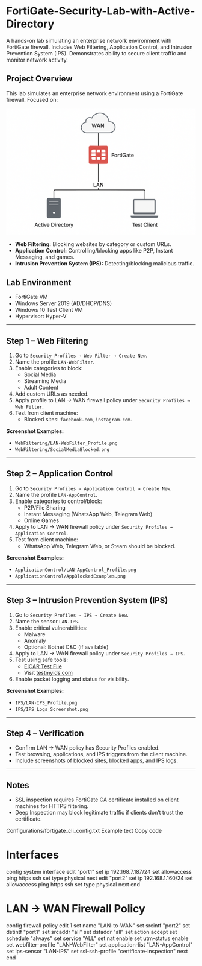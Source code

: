 # FortiGate-Security-Lab-with-Active-Directory
A hands-on lab simulating an enterprise network environment with FortiGate firewall. Includes Web Filtering, Application Control, and Intrusion Prevention System (IPS). Demonstrates ability to secure client traffic and monitor network activity.

## Project Overview
This lab simulates an enterprise network environment using a FortiGate firewall. Focused on:

![Backup_Process.png](https://github.com/victormbogu1/FortiGate-Security-Lab-with-Active-Directory/blob/bad93f68b6de5140f8ef998048ed8ae4969c0dc7/Diagram.png)

- **Web Filtering:** Blocking websites by category or custom URLs.
- **Application Control:** Controlling/blocking apps like P2P, Instant Messaging, and games.
- **Intrusion Prevention System (IPS):** Detecting/blocking malicious traffic.

## Lab Environment
- FortiGate VM
- Windows Server 2019 (AD/DHCP/DNS)
- Windows 10 Test Client VM
- Hypervisor: Hyper-V

---

## Step 1 – Web Filtering
1. Go to `Security Profiles → Web Filter → Create New`.
2. Name the profile `LAN-WebFilter`.
3. Enable categories to block:
   - Social Media
   - Streaming Media
   - Adult Content
4. Add custom URLs as needed.
5. Apply profile to LAN → WAN firewall policy under `Security Profiles → Web Filter`.
6. Test from client machine:
   - Blocked sites: `facebook.com`, `instagram.com`.

**Screenshot Examples:**
- `WebFiltering/LAN-WebFilter_Profile.png`
- `WebFiltering/SocialMediaBlocked.png`

---

## Step 2 – Application Control
1. Go to `Security Profiles → Application Control → Create New`.
2. Name the profile `LAN-AppControl`.
3. Enable categories to control/block:
   - P2P/File Sharing
   - Instant Messaging (WhatsApp Web, Telegram Web)
   - Online Games
4. Apply to LAN → WAN firewall policy under `Security Profiles → Application Control`.
5. Test from client machine:
   - WhatsApp Web, Telegram Web, or Steam should be blocked.

**Screenshot Examples:**
- `ApplicationControl/LAN-AppControl_Profile.png`
- `ApplicationControl/AppBlockedExamples.png`

---

## Step 3 – Intrusion Prevention System (IPS)
1. Go to `Security Profiles → IPS → Create New`.
2. Name the sensor `LAN-IPS`.
3. Enable critical vulnerabilities:
   - Malware
   - Anomaly
   - Optional: Botnet C&C (if available)
4. Apply to LAN → WAN firewall policy under `Security Profiles → IPS`.
5. Test using safe tools:
   - [EICAR Test File](https://www.eicar.org/download-anti-malware-testfile/)
   - Visit [testmyids.com](http://testmyids.com)
6. Enable packet logging and status for visibility.

**Screenshot Examples:**
- `IPS/LAN-IPS_Profile.png`
- `IPS/IPS_Logs_Screenshot.png`

---

## Step 4 – Verification
- Confirm LAN → WAN policy has Security Profiles enabled.
- Test browsing, applications, and IPS triggers from the client machine.
- Include screenshots of blocked sites, blocked apps, and IPS logs.

---

## Notes
- SSL inspection requires FortiGate CA certificate installed on client machines for HTTPS filtering.
- Deep Inspection may block legitimate traffic if clients don’t trust the certificate.

Configurations/fortigate_cli_config.txt Example
text
Copy code
# Interfaces
config system interface
    edit "port1"
        set ip 192.168.7.187/24
        set allowaccess ping https ssh
        set type physical
    next
    edit "port2"
        set ip 192.168.1.160/24
        set allowaccess ping https ssh
        set type physical
    next
end

# LAN → WAN Firewall Policy
config firewall policy
    edit 1
        set name "LAN-to-WAN"
        set srcintf "port2"
        set dstintf "port1"
        set srcaddr "all"
        set dstaddr "all"
        set action accept
        set schedule "always"
        set service "ALL"
        set nat enable
        set utm-status enable
        set webfilter-profile "LAN-WebFilter"
        set application-list "LAN-AppControl"
        set ips-sensor "LAN-IPS"
        set ssl-ssh-profile "certificate-inspection"
    next
end
